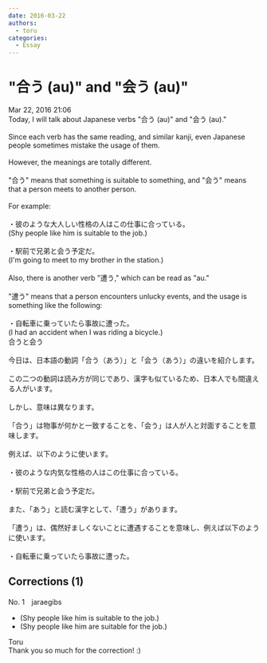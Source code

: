 ```yaml
---
date: 2016-03-22
authors:
  - toru
categories:
  - Essay
---
```


<h1 id="subject_show">"合う (au)" and "会う (au)" </h1>
<div class="date">Mar 22, 2016 21:06</div>
<div id="post"><div id="body_show_ori">
Today, I will talk about Japanese verbs "合う (au)" and "会う (au)."<br/><br/>Since each verb has the same reading, and similar kanji, even Japanese people sometimes mistake the usage of them.<br/><br/>However, the meanings are totally different.<br/><br/>"合う" means that something is suitable to something, and "会う" means that a person meets to another person.<br/><br/>For example:<br/><br/>・彼のような大人しい性格の人はこの仕事に合っている。<br/>(Shy people like him is suitable to the job.)<br/><br/>・駅前で兄弟と会う予定だ。<br/>(I'm going to meet to my brother in the station.)<br/><br/>Also, there is another verb "遭う," which can be read as "au."<br/><br/>"遭う" means that a person encounters unlucky events, and the usage is something like the following:<br/><br/>・自転車に乗っていたら事故に遭った。<br/>(I had an accident when I was riding a bicycle.)
</div></div>

<!-- more -->

<div id="post_ja"><div id="body_show_mo">
合うと会う<br/><br/>今日は、日本語の動詞「合う（あう）」と「会う（あう）」の違いを紹介します。<br/><br/>この二つの動詞は読み方が同じであり、漢字も似ているため、日本人でも間違える人がいます。<br/><br/>しかし、意味は異なります。<br/><br/>「合う」は物事が何かと一致することを、「会う」は人が人と対面することを意味します。<br/><br/>例えば、以下のように使います。<br/><br/>・彼のような内気な性格の人はこの仕事に合っている。<br/><br/>・駅前で兄弟と会う予定だ。<br/><br/>また、「あう」と読む漢字として、「遭う」があります。<br/><br/>「遭う」は、偶然好ましくないことに遭遇することを意味し、例えば以下のように使います。<br/><br/>・自転車に乗っていたら事故に遭った。
</div></div>

## Corrections (1)
<div id="block"><div class="first_name"> No. 1　<span class="just_name">jaraegibs</span></div><div id="block2">
<ul class="correction_field">
<li class="incorrect">(Shy people like him is suitable to the job.)</li>
<li class="corrected correct">
(Shy people like him are suitable for the job.)
</li>
</ul>
</div><div class="name"><span class="just_name">Toru</span><br>
Thank you so much for the correction! :)
</div>
</div>
